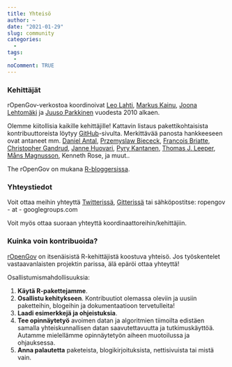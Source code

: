 ```yaml
---
title: Yhteisö
author: ~
date: "2021-01-29"
slug: community
categories:
  -
tags:
  -  
noComment: TRUE
---
```



### Kehittäjät

rOpenGov-verkostoa koordinoivat [Leo
Lahti](http://www.iki.fi/Leo.Lahti), [Markus
Kainu](https://github.com/muuankarski), [Joona
Lehtomäki](https://github.com/jlehtoma) ja [Juuso
Parkkinen](http://ouzor.github.io/) vuodesta 2010 alkaen.

Olemme kiitollisia kaikille kehittäjille! Kattavin listaus
pakettikohtaisista kontribuuttoreista löytyy
[GitHub](http://github.com/ropengov)-sivulta. Merkittävää panosta
hankkeeseen ovat antaneet mm. [Daniel
Antal](https://github.com/antaldaniel), [Przemyslaw
Biececk](https://github.com/pbiecek), [Francois
Briatte](https://github.com/briatte), [Christopher
Gandrud](https://github.com/christophergandrud), [Janne
Huovari](https://github.com/jhuovari), [Pyry
Kantanen](https://github.com/pitkant), [Thomas J.
Leeper](https://github.com/mansmeg), [Måns
Magnusson](https://github.com/mansmeg), Kenneth Rose, ja muut..

The rOpenGov on mukana [R-bloggersissa](http://r-bloggers.com).


### Yhteystiedot

Voit ottaa meihin yhteyttä [Twitterissä](https://twitter.com/rOpenGov), [Gitterissä](https://gitter.im/rOpenGov/home) tai sähköpostitse: ropengov - at - googlegroups.com

Voit myös ottaa suoraan yhteyttä koordinaattoreihin/kehittäjiin.


### Kuinka voin kontribuoida?

[rOpenGov](http://ropengov.github.io) on itsenäisistä R-kehittäjistä koostuva yhteisö. Jos työskentelet vastaavanlaisten projektin parissa, älä epäröi ottaa yhteyttä! 

Osallistumismahdollisuuksia:

1. **Käytä R-pakettejamme**.
2. **Osallistu kehitykseen**. Kontribuutiot olemassa oleviin ja uusiin paketteihin, blogeihin ja dokumentaatioon tervetulleita!
3. **Laadi esimerkkejä ja ohjeistuksia**. 
4. **Tee opinnäytetyö** avoimen datan ja algoritmien tiimoilta edistäen samalla yhteiskunnallisen datan saavutettavuutta ja tutkimuskäyttöä. Autamme mielellämme opinnäytetyön aiheen muotoilussa ja ohjauksessa.
5. **Anna palautetta** paketeista, blogikirjoituksista, nettisivuista tai mistä vain.


